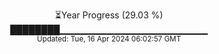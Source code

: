 <p align="center">
⏳Year Progress (29.03 %)<br>
████████▁▁▁▁▁▁▁▁▁▁▁▁▁▁▁▁▁▁▁▁▁▁ <br>
<sub>Updated: Tue, 16 Apr 2024 06:02:57 GMT</sub>
</p>

